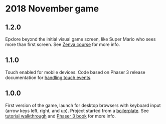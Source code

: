 # 2018 November game

## 1.2.0
Epxlore beyond the initial visual game screen, like Super Mario who sees more than first screen.
See [Zenva course](https://academy.zenva.com/lesson/arcade-basics/) for more info.

## 1.1.0
Touch enabled for mobile devices.
Code based on Phaser 3 release documentation for [handling touch events](https://rexrainbow.github.io/phaser3-rex-notes/docs/site/touchevents/).

## 1.0.0
First version of the game, launch for desktop browsers with keyboard input (arrow keys left, right, and up).
Project started from a [boilerplate](https://github.com/photonstorm/phaser3-project-template).
See [tutorial walkthrough](http://phaser.io/tutorials/making-your-first-phaser-3-game) and [Phaser 3 book](https://phaser.io/news/2018/07/brand-new-phaser-3-book) for more info.
